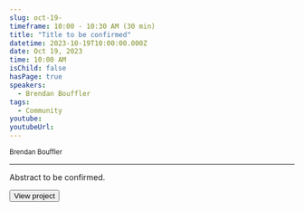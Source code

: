 ```yaml
---
slug: oct-19-
timeframe: 10:00 - 10:30 AM (30 min)
title: "Title to be confirmed"
datetime: 2023-10-19T10:00:00.000Z
date: Oct 19, 2023
time: 10:00 AM
isChild: false
hasPage: true
speakers:
  - Brendan Bouffler
tags:
  - Community
youtube: 
youtubeUrl: 
---
```

<div className="mb-4">
  <small className="typo-small">
Brendan Bouffler
  </small>
</div>

<hr className="border-t border-gray-50 mb-4 opacity-20" />

Abstract to be confirmed.

<div>
  <Button to="https://aws.amazon.com/" variant="secondary" size="md" arrow>
    View project
  </Button>
</div>